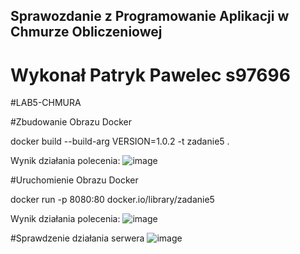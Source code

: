 ## Sprawozdanie z Programowanie Aplikacji w Chmurze Obliczeniowej
# Wykonał Patryk Pawelec s97696

#LAB5-CHMURA

#Zbudowanie Obrazu Docker

docker build --build-arg VERSION=1.0.2 -t zadanie5 .

Wynik działania polecenia:
![image](https://github.com/Platynus/LAB5-CHMURA/assets/56522713/de84696c-579b-44a8-ad9f-94700c3e9750)


#Uruchomienie Obrazu Docker
  
docker run -p 8080:80 docker.io/library/zadanie5

Wynik działania polecenia:
![image](https://github.com/Platynus/LAB5-CHMURA/assets/56522713/9619ce72-2ff1-465b-9a9d-ae7b48e3527c)

#Sprawdzenie działania serwera
![image](https://github.com/Platynus/LAB5-CHMURA/assets/56522713/fbd0d159-0d77-4b15-95ef-f3bae60cc5f2)
